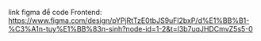 link figma để code Frontend:
https://www.figma.com/design/pYPjRtTzE0tbJS9uFl2bxP/d%E1%BB%B1-%C3%A1n-tuy%E1%BB%83n-sinh?node-id=1-2&t=l3b7uqJHDCmvZ5s5-0
